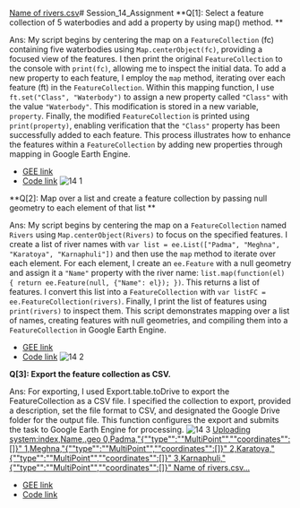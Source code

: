 [Name of rivers.csv](https://github.com/t-anikaa/Session_14_Assignment/files/15472087/Name.of.rivers.csv)# Session_14_Assignment
**Q[1]: Select a feature collection of 5 waterbodies and add a property by using map() method. **

Ans: My script begins by centering the map on a `FeatureCollection` (fc) containing five waterbodies using `Map.centerObject(fc)`, providing a focused view of the features. I then print the original `FeatureCollection` to the console with `print(fc)`, allowing me to inspect the initial data. To add a new property to each feature, I employ the `map` method, iterating over each feature (ft) in the `FeatureCollection`. Within this mapping function, I use `ft.set("Class", "Waterbody")` to assign a new property called `"Class"` with the value `"Waterbody"`. This modification is stored in a new variable, `property`. Finally, the modified `FeatureCollection` is printed using `print(property)`, enabling verification that the `"Class"` property has been successfully added to each feature. This process illustrates how to enhance the features within a `FeatureCollection` by adding new properties through mapping in Google Earth Engine.


*   [GEE link](https://code.earthengine.google.com/5da48407173860aeb76fe07ac81140aa)
*   [Code link](https://github.com/t-anikaa/Session_14_Assignment/blob/main/Q%26A%5B1%5D.js)
![14 1](https://github.com/t-anikaa/Session_14_Assignment/assets/161161157/ea06b911-9101-40ac-a6c0-9372d63360e5)


**Q[2]: Map over a list and create a feature collection by passing null geometry to each element of that list **

Ans: My script begins by centering the map on a `FeatureCollection` named `Rivers` using `Map.centerObject(Rivers)` to focus on the specified features. I create a list of river names with `var list = ee.List(["Padma", "Meghna", "Karatoya", "Karnaphuli"])` and then use the `map` method to iterate over each element. For each element, I create an `ee.Feature` with a null geometry and assign it a `"Name"` property with the river name: `list.map(function(el) { return ee.Feature(null, {"Name": el}); })`. This returns a list of features.
I convert this list into a `FeatureCollection` with `var listFC = ee.FeatureCollection(rivers)`. Finally, I print the list of features using `print(rivers)` to inspect them. This script demonstrates mapping over a list of names, creating features with null geometries, and compiling them into a `FeatureCollection` in Google Earth Engine.


*   [GEE link](https://code.earthengine.google.com/c43117fa4e180e1f697b6bbc98514efc)
*   [Code link](https://github.com/t-anikaa/Session_14_Assignment/blob/main/Q%26A%5B2%5D.js)
![14 2](https://github.com/t-anikaa/Session_14_Assignment/assets/161161157/70f63c99-047f-4bf0-9d7d-df858b1cf2f9)



**Q[3]: Export the feature collection as CSV.**

Ans: For exporting, I used Export.table.toDrive to export the FeatureCollection as a CSV file. I specified the collection to export, provided a description, set the file format to CSV, and designated the Google Drive folder for the output file. This function configures the export and submits the task to Google Earth Engine for processing.
![14 3](https://github.com/t-anikaa/Session_14_Assignment/assets/161161157/0771eb52-7517-4176-9f6e-25f052bb17bc)
[Uploading system:index,Name,.geo
0,Padma,"{""type"":""MultiPoint"",""coordinates"":[]}"
1,Meghna,"{""type"":""MultiPoint"",""coordinates"":[]}"
2,Karatoya,"{""type"":""MultiPoint"",""coordinates"":[]}"
3,Karnaphuli,"{""type"":""MultiPoint"",""coordinates"":[]}"
Name of rivers.csv…]()


*   [GEE link]( https://code.earthengine.google.com/c78dc0b8dac2db96046b1856373a181c)
*   [Code link](https://github.com/t-anikaa/Session_14_Assignment/blob/main/Q%26A%5B3%5D.js)
  

